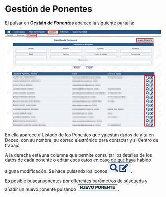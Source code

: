 # Gestión de Ponentes

El pulsar en **_Gestión de Ponentes_** aparece la siguiente pantalla:

![](https://raw.githubusercontent.com/catedu/manualdoceo/master/assets/Seleccion_774.png)

En ella aparece el Listado de los Ponentes que ya están dados de alta en Doceo, con su nombre, su correo electrónico para contactar y si Centro de trabajo.

A la derecha está una columna que permite consultar los detalles de los datos de cada ponente o editar esos datos en caso de que haya habido alguna modificación. Se hace pulsando los iconos ![](https://raw.githubusercontent.com/catedu/manualdoceo/master/assets/consultareditar.png).

Es posible buscar ponentes por diferentes parámetros de búsqueda y añadir un nuevo ponente pulsando ![](https://raw.githubusercontent.com/catedu/manualdoceo/master/assets/nuevoponente.png).
